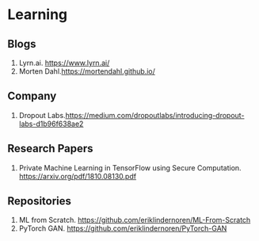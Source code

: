 # Learning
## Blogs 
1. Lyrn.ai. https://www.lyrn.ai/
2. Morten Dahl.https://mortendahl.github.io/

## Company
1. Dropout Labs.https://medium.com/dropoutlabs/introducing-dropout-labs-d1b96f638ae2

## Research Papers
1. Private Machine Learning in TensorFlow using Secure Computation. https://arxiv.org/pdf/1810.08130.pdf

## Repositories
1. ML from Scratch. https://github.com/eriklindernoren/ML-From-Scratch
2. PyTorch GAN. https://github.com/eriklindernoren/PyTorch-GAN

